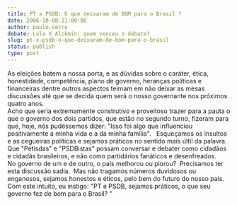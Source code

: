```yaml
---
title: PT x PSDB: O que deixaram de BOM para o Brasil ?
date: 2006-10-08 21:00:00
author: paulo.serra
debate: Lula X Alckmin: quem venceu o debate?
slug: pt-x-psdb-o-que-deixaram-de-bom-para-o-brasil
status: publish 
type: post
---
```


As eleições batem a nossa porta, e as dúvidas sobre o caráter, ética, honestidade, competência, plano de governo, heranças políticas e financeiras dentre outros aspectos teimam em não deixar as mesas discussões até que se decida quem será o nosso governante nos próximos quatro anos.  
Acho que seria extremamente construtivo e proveitoso trazer para a pauta o que o governo dos dois partidos, que estão no segundo turno, fizeram para que, hoje, nós pudéssemos dizer: "Isso foi algo que influenciou positivamente a minha vida e a da minha família".   Esqueçamos os insultos e as cegueiras políticas e sejamos práticos no sentido mais últil da palavra.  Que "Petisdas" e "PSDBistas" possam conversar e debater como cidadãos e cidadãs brasileiros, e não como partidários fanáticos e desenfreados.    
No governo de um e de outro, o país melhorou ou piorou?  Precisamos ter esta discussão sadia.  Mas não tragamos números duvidosos ou enganosos, sejamos honestos e éticos, pelo bem do futuro do nosso país.    
Com este intuito, eu instigo: "PT e PSDB, sejamos práticos, o que seu governo fez de bom para o Brasil? "
